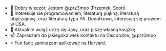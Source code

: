 - 👋 Dobry wieczór, Jestem @.prz3moo (Przemek, Scott)
- 👀 Interesuje sie programowaniem, literaturą piękną, literaturą obyczajową, oraz literaturą typu YA. Dodatkowo, interesuję się prawem w USA.
- 🌱 Aktualnie wciąż uczę się Javy, oraz piszę własną książkę.
- 📫 Zapraszam do jakiegokolwiek kontaktu na Discordzie; @.prz3moo
- ⚡ Fun fact; zamierzam aplikować na Harvard.
